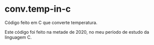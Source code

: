 # conv.temp-in-c
Código feito em C que converte temperatura.

Este código foi feito na metade de 2020, no meu período de estudo da linguagem C.
